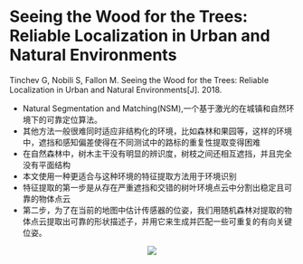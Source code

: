 # Seeing the Wood for the Trees: Reliable Localization in Urban and Natural Environments

Tinchev G, Nobili S, Fallon M. Seeing the Wood for the Trees: Reliable Localization in Urban and Natural Environments[J]. 2018.

* Natural Segmentation and Matching(NSM),一个基于激光的在城镇和自然环境下的可靠定位算法。
* 其他方法一般很难同时适应非结构化的环境，比如森林和果园等，这样的环境中，遮挡和感知偏差使得在不同测试中的路标的重复性提取变得困难
* 在自然森林中，树木主干没有明显的辨识度，树枝之间还相互遮挡，并且完全没有平面结构
* 本文使用一种更适合与这种环境的特征提取方法用于环境识别
* 特征提取的第一步是从存在严重遮挡和交错的树叶环境点云中分割出稳定且可靠的物体点云
* 第二步，为了在当前的地图中估计传感器的位姿，我们用随机森林对提取的物体点云提取出可靠的形状描述子，并用它来生成并匹配一些可重复的有向关键位姿。

<div align="center">
<img src="https://i.loli.net/2018/09/26/5bab18e28b701.png"  />
</div>


